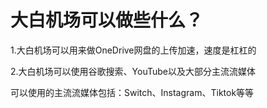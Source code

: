 # 大白机场可以做些什么？

1.大白机场可以用来做OneDrive网盘的上传加速，速度是杠杠的

2.大白机场可以使用谷歌搜索、YouTube以及大部分主流流媒体

  可以使用的主流流媒体包括：Switch、Instagram、Tiktok等等

